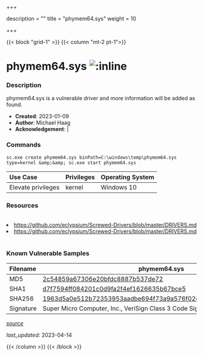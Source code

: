 +++

description = ""
title = "phymem64.sys"
weight = 10

+++


{{< block "grid-1" >}}
{{< column "mt-2 pt-1">}}


# phymem64.sys ![:inline](/images/twitter_verified.png) 


### Description

phymem64.sys is a vulnerable driver and more information will be added as found.

- **Created**: 2023-01-09
- **Author**: Michael Haag
- **Acknowledgement**:  | [](https://twitter.com/)

### Commands

```
sc.exe create phymem64.sys binPath=C:\windows\temp\phymem64.sys type=kernel &amp;&amp; sc.exe start phymem64.sys
```

| Use Case | Privileges | Operating System | 
|:---- | ---- | ---- |
| Elevate privileges | kernel | Windows 10 |

### Resources
<br>
<li><a href=" https://github.com/eclypsium/Screwed-Drivers/blob/master/DRIVERS.md"> https://github.com/eclypsium/Screwed-Drivers/blob/master/DRIVERS.md</a></li>
<li><a href="https://github.com/eclypsium/Screwed-Drivers/blob/master/DRIVERS.md">https://github.com/eclypsium/Screwed-Drivers/blob/master/DRIVERS.md</a></li>
<br>

### Known Vulnerable Samples

| Filename | phymem64.sys |
|:---- | ---- | 
| MD5 | <a href="https://www.virustotal.com/gui/file/2c54859a67306e20bfdc8887b537de72">2c54859a67306e20bfdc8887b537de72</a> |
| SHA1 | <a href="https://www.virustotal.com/gui/file/d7f7594ff084201c0d9fa2f4ef1626635b67bce5">d7f7594ff084201c0d9fa2f4ef1626635b67bce5</a> |
| SHA256 | <a href="https://www.virustotal.com/gui/file/1963d5a0e512b72353953aadbe694f73a9a576f0241a988378fa40bf574eda52">1963d5a0e512b72353953aadbe694f73a9a576f0241a988378fa40bf574eda52</a> |
| Signature | Super Micro Computer, Inc., VeriSign Class 3 Code Signing 2010 CA, VeriSign   |


[*source*](https://github.com/magicsword-io/LOLDrivers/tree/main/yaml/phymem64.yaml)

*last_updated:* 2023-04-14








{{< /column >}}
{{< /block >}}
